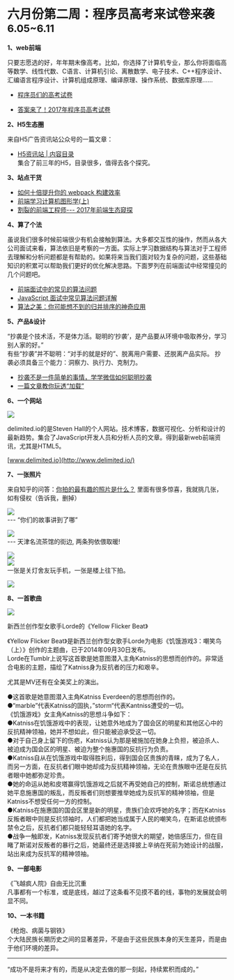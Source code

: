 
# 六月份第二周：程序员高考来试卷来袭 <small>6.05~6.11</small>

__1、web前端__    
  
只要志愿选的好，年年期末像高考。比如，你选择了计算机专业，那么你将面临高等数学、线性代数、C语言、计算机引论、离散数学、电子技术、C++程序设计、汇编语言程序设计、计算机组成原理、编译原理、操作系统、数据库原理……

- [程序员们的高考试卷](http://mp.weixin.qq.com/s/QW4xZ5mN_ftwqgVq7sr3Kg)  

- [答案来了！2017年程序员高考试卷](http://www.weimeixi.com/5012104/20170608A0AML800.html)  

__2、H5生态圈__   
   
来自H5广告资讯站公众号的一篇文章：    
- [H5资讯站 | 内容目录](http://mp.weixin.qq.com/s/hVpNbNMVUrIerOSvAiXRYw)  
集合了前三年的H5，目录很多，值得去各个探究。    
    
__3、站点干货__  

- [如何十倍提升你的 webpack 构建效率](https://segmentfault.com/a/1190000005770042)  
- [前端学习计算机图形学(上)](https://zhuanlan.zhihu.com/p/25442805)     
- [割裂的前端工程师--- 2017年前端生态窥探](https://zhuanlan.zhihu.com/p/23858051)  

__4、算了个法__   

虽说我们很多时候前端很少有机会接触到算法。大多都交互性的操作，然而从各大公司面试来看，算法依旧是考察的一方面。实际上学习数据结构与算法对于工程师去理解和分析问题都是有帮助的。如果将来当我们面对较为复杂的问题，这些基础知识的积累可以帮助我们更好的优化解决思路。下面罗列在前端面试中经常撞见的几个问题吧。  

- [前端面试中的常见的算法问题](http://www.cnblogs.com/libin-1/p/5998870.html)  
- [JavaScript 面试中常见算法问题详解](http://web.jobbole.com/90428/)  
- [算法之美：你可能想不到的归并排序的神奇应用](http://web.jobbole.com/86140/)  

__5、产品&设计__   

“抄袭是个技术活，不是体力活。聪明的‘抄袭’，是产品要从环境中吸取养分，学习别人家的好。”   
有些“抄袭”并不聪明：“对手的就是好的”、脱离用户需要、还脱离产品实际。 
抄袭必须具备三个能力：洞察力、执行力、克制力。  

- [抄袭不是一件简单的事情，学学微信如何聪明抄袭](http://mp.weixin.qq.com/s/RxUUztAH0nUEF7ICEvM0gA)    
- [一篇文章教你玩透“加载”](http://www.sohu.com/a/146668176_225746 )        
 
__6、一个网站__
  
![](https://github.com/bluezhan/weeky/raw/master/docs/img/62-1.png)   

delimited.io的是Steven Hall的个人网站。技术博客，数据可视化、分析和设计的最新趋势。集合了JavaScript开发人员和分析人员的文章。得到最新web前端资讯，尤其是HTML5。   

[www.delimited.io](http://www.delimited.io/)  

__7、一张照片__   

来自知乎的问答：[你拍的最有趣的照片是什么？](https://www.zhihu.com/question/39080952) 
里面有很多惊喜，我就挑几张，如有侵权（告诉我，删掉）  

![](https://github.com/bluezhan/weeky/raw/master/docs/img/62-2.jpg)   
--- “你们的故事讲到了哪”  

![](https://github.com/bluezhan/weeky/raw/master/docs/img/62-3.jpg)  
--- 天津名流茶馆的街边, 两条狗依偎取暖!  

![](https://github.com/bluezhan/weeky/raw/master/docs/img/62-4.jpg)  
![](https://github.com/bluezhan/weeky/raw/master/docs/img/62-5.png)  
一张是关灯舍友玩手机，一张是楼上往下拍。  

![](https://github.com/bluezhan/weeky/raw/master/docs/img/62-6.jpg)  

__8、一首歌曲__  

![](https://github.com/bluezhan/weeky/raw/master/docs/img/62-7.jpg) 

新西兰创作型女歌手Lorde的《Yellow Flicker Beat》    

《Yellow Flicker Beat》是新西兰创作型女歌手Lorde为电影《饥饿游戏3：嘲笑鸟（上）》创作的主题曲，已于2014年09月30日发布。  
Lorde在Tumblr上说写这首歌是她意图潜入主角Katniss的思想而创作的。非常适合电影的主题，描绘了Katniss身为反抗者的压力和艰辛。  

尤其是MV还有在全美奖上的演出。  

●这首歌是她意图潜入主角Katniss Everdeen的思想而创作的。   
●“marble”代表Katniss的固执，”storm“代表Kantniss遭受的一切。  
《饥饿游戏》女主角Katniss的思想斗争如下：  
●Katniss在饥饿游戏中的表现，让她意外地成为了国会区的明星和其他区心中的反抗精神领袖，她并不想如此，但只能被迫承受这一切。  
●对于自己身上留下的伤疤，Katniss认为那是被施加在她身上负担，被迫杀人、被迫成为国会区的明星、被迫为整个施惠国的反抗行为负责。   
●Katniss自从在饥饿游戏中取得胜利后，得到国会区贵族的青睐，成为了名人，而另一方面，在反抗者们眼中她却成为反抗精神领袖，无论在贵族眼中还是在反抗者眼中她都弥足珍贵。  
●她的命运从她和皮塔赢得饥饿游戏之后就不再受她自己的控制，斯诺总统想通过她平息施惠国的叛乱，而反叛者们则想要推举她成为反抗军的精神领袖，但是Katniss不想受任何一方的控制。  
●Katniss在施惠国的国会区里是新的明星，贵族们会欢呼她的名字；而在Katniss反叛者眼中则是反抗领袖时，人们都把她当成属于人民的嘲笑鸟，在斯诺总统颁布禁令之后，反抗者们都只能轻轻耳语她的名字。  
●战争一触即发，Katniss发现反抗者们寄予她很大的期望，她倍感压力，但在目睹了斯诺对反叛者的暴行之后，她最终还是选择披上辛纳在死前为她设计的战服，站出来成为反抗军的精神领袖。   


__9、一部电影__   

《飞越疯人院》自由无比沉重  
凡事都有一个标准，或是底线，越过了这条看不见摸不着的线，事物的发展就会明显不同。

__10、一本书籍__ 

《枪炮、病菌与钢铁》    
个大陆民族长期历史之间的显著差异，不是由于这些民族本身的天生差异，而是由于他们环境的差异。

-------------------

“成功不是将来才有的，而是从决定去做的那一刻起，持续累积而成的。”



